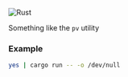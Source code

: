 ![Rust](https://github.com/florinutz/pipeviewer/workflows/Rust/badge.svg?branch=master)

Something like the `pv` utility

### Example
```bash
yes | cargo run -- -o /dev/null
```